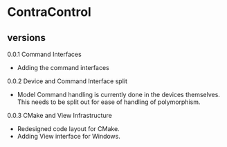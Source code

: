 # ContraControl
## versions

0.0.1 Command Interfaces
- Adding the command interfaces

0.0.2 Device and Command Interface split
- Model Command handling is currently done in the devices themselves. This needs to be split out for ease of handling of polymorphism. 
 
0.0.3 CMake and View Infrastructure
- Redesigned code layout for CMake.
- Adding View interface for Windows.

